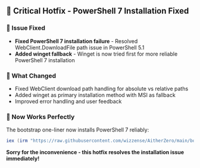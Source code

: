 ## 🚨 Critical Hotfix - PowerShell 7 Installation Fixed

### 🐛 Issue Fixed
- **Fixed PowerShell 7 installation failure** - Resolved WebClient.DownloadFile path issue in PowerShell 5.1
- **Added winget fallback** - Winget is now tried first for more reliable PowerShell 7 installation

### 🔧 What Changed
- Fixed WebClient download path handling for absolute vs relative paths
- Added winget as primary installation method with MSI as fallback
- Improved error handling and user feedback

### 🚀 Now Works Perfectly
The bootstrap one-liner now installs PowerShell 7 reliably:

```powershell
iex (irm "https://raw.githubusercontent.com/wizzense/AitherZero/main/bootstrap.ps1")
```

**Sorry for the inconvenience - this hotfix resolves the installation issue immediately!**